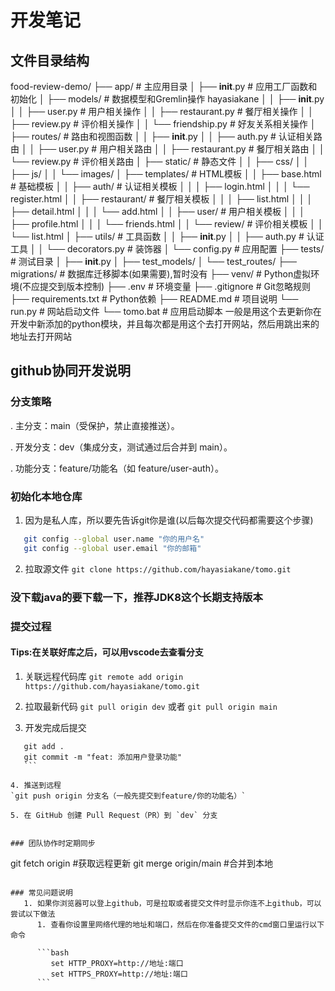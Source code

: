 # 开发笔记

## 文件目录结构
food-review-demo/
├── app/                      # 主应用目录
│   ├── __init__.py           # 应用工厂函数和初始化
│   ├── models/               # 数据模型和Gremlin操作  hayasiakane
│   │   ├── __init__.py
│   │   ├── user.py           # 用户相关操作
│   │   ├── restaurant.py     # 餐厅相关操作
│   │   ├── review.py         # 评价相关操作
│   │   └── friendship.py     # 好友关系相关操作
│   ├── routes/               # 路由和视图函数
│   │   ├── __init__.py
│   │   ├── auth.py           # 认证相关路由
│   │   ├── user.py           # 用户相关路由
│   │   ├── restaurant.py     # 餐厅相关路由
│   │   └── review.py         # 评价相关路由
│   ├── static/               # 静态文件
│   │   ├── css/
│   │   ├── js/
│   │   └── images/
│   ├── templates/            # HTML模板
│   │   ├── base.html         # 基础模板
│   │   ├── auth/             # 认证相关模板
│   │   │   ├── login.html
│   │   │   └── register.html
│   │   ├── restaurant/       # 餐厅相关模板
│   │   │   ├── list.html
│   │   │   ├── detail.html
│   │   │   └── add.html
│   │   ├── user/            # 用户相关模板
│   │   │   ├── profile.html
│   │   │   └── friends.html
│   │   └── review/          # 评价相关模板
│   │       └── list.html
│   ├── utils/                # 工具函数
│   │   ├── __init__.py
│   │   ├── auth.py           # 认证工具
│   │   └── decorators.py     # 装饰器
│   └── config.py             # 应用配置
├── tests/                    # 测试目录
│   ├── __init__.py
│   ├── test_models/
│   └── test_routes/
├── migrations/               # 数据库迁移脚本(如果需要),暂时没有
├── venv/                     # Python虚拟环境(不应提交到版本控制)
├── .env                      # 环境变量
├── .gitignore                # Git忽略规则
├── requirements.txt          # Python依赖
├── README.md                 # 项目说明
└── run.py                    # 网站启动文件
└── tomo.bat                    # 应用启动脚本 一般是用这个去更新你在开发中新添加的python模块，并且每次都是用这个去打开网站，然后用跳出来的地址去打开网站

## github协同开发说明


### 分支策略
   . 主分支：main（受保护，禁止直接推送）。

   . 开发分支：dev（集成分支，测试通过后合并到 main）。

   . 功能分支：feature/功能名（如 feature/user-auth）。

### 初始化本地仓库
  1. 因为是私人库，所以要先告诉git你是谁(以后每次提交代码都需要这个步骤)
   ```bash
      git config --global user.name "你的用户名"
      git config --global user.email "你的邮箱"
   ```

   2. 拉取源文件
  `git clone https://github.com/hayasiakane/tomo.git`

### 没下载java的要下载一下，推荐JDK8这个长期支持版本

### 提交过程
#### Tips:在关联好库之后，可以用vscode去查看分支
   1. 关联远程代码库
   `git remote add origin https://github.com/hayasiakane/tomo.git`

   2. 拉取最新代码
     `git pull origin dev`
     或者
     `git pull origin main`


   3. 开发完成后提交
   ```
      git add .
      git commit -m "feat: 添加用户登录功能" 
      ```

 4. 推送到远程
  `git push origin 分支名（一般先提交到feature/你的功能名）`

  5. 在 GitHub 创建 Pull Request（PR）到 `dev` 分支


### 团队协作时定期同步

  ```
   git fetch origin   #获取远程更新
   git merge origin/main   #合并到本地 
```

### 常见问题说明
   1. 如果你浏览器可以登上github，可是拉取或者提交文件时显示你连不上github，可以尝试以下做法
      1. 查看你设置里网络代理的地址和端口，然后在你准备提交文件的cmd窗口里运行以下命令

      ```bash
         set HTTP_PROXY=http://地址:端口
         set HTTPS_PROXY=http://地址:端口
      ```
